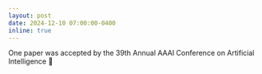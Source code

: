 ```yaml
---
layout: post
date: 2024-12-10 07:00:00-0400
inline: true
---
```


One paper was accepted by the 39th Annual AAAI Conference on Artificial Intelligence :tada:
